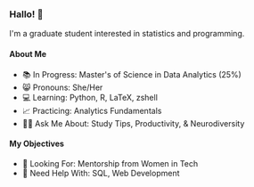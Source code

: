 ### Hallo! 👋

I'm a graduate student interested in statistics and programming.

#### About Me
- 📚 In Progress: Master's of Science in Data Analytics (25%)
- 😸 Pronouns: She/Her
- 💻 Learning: Python, R, LaTeX, zshell
- 📈 Practicing: Analytics Fundamentals
- 🙋‍♀️ Ask Me About: Study Tips, Productivity, & Neurodiversity

#### My Objectives
- 🤝 Looking For: Mentorship from Women in Tech
- 👀 Need Help With: SQL, Web Development


<!--
**meowgix/meowgix** is a ✨ _special_ ✨ repository because its `README.md` (this file) appears on your GitHub profile.

Here are some ideas to get you started:

- 🔭 I’m currently working on ...
- 🌱 I’m currently learning ...
- 👯 I’m looking to collaborate on ...
- 🤔 I’m looking for help with ...
- 💬 Ask me about ...
- 📫 How to reach me: ...
- 😄 Pronouns: ...
- ⚡ Fun fact: ...
-->
